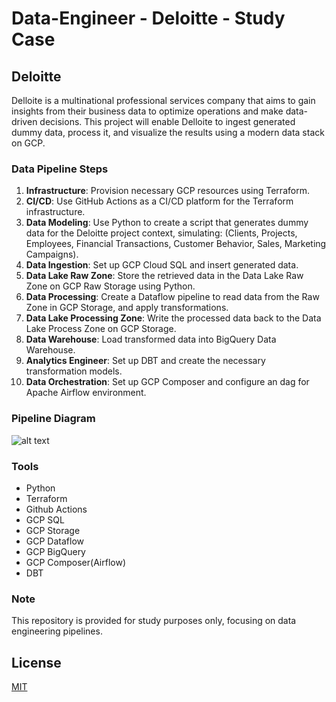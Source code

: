 # Data-Engineer - Deloitte - Study Case

## Deloitte

Delloite is a multinational professional services company that aims to gain insights from their business data to optimize operations and make data-driven decisions. This project will enable Delloite to ingest generated dummy data, process it, and visualize the results using a modern data stack on GCP.

### Data Pipeline Steps

1. **Infrastructure**: Provision necessary GCP resources using Terraform.
2. **CI/CD**: Use GitHub Actions as a CI/CD platform for the Terraform infrastructure.
3. **Data Modeling**: Use Python to create a script that generates dummy data for the Deloitte project context, simulating: (Clients, Projects, Employees, Financial Transactions, Customer Behavior, Sales, Marketing Campaigns).
4. **Data Ingestion**: Set up GCP Cloud SQL and insert generated data.
5. **Data Lake Raw Zone**: Store the retrieved data in the Data Lake Raw Zone on GCP Raw Storage using Python.
6. **Data Processing**: Create a Dataflow pipeline to read data from the Raw Zone in GCP Storage, and apply transformations.
7. **Data Lake Processing Zone**: Write the processed data back to the Data Lake Process Zone on GCP Storage.
8. **Data Warehouse**: Load transformed data into BigQuery Data Warehouse.
9. **Analytics Engineer**: Set up DBT and create the necessary transformation models.
10. **Data Orchestration**:  Set up GCP Composer and configure an dag for Apache Airflow environment.

### Pipeline Diagram

![alt text](https://github.com/makima0499/5.Data-Engineer/blob/main/5.DataPipeline.png)

### Tools

* Python
* Terraform
* Github Actions
* GCP SQL
* GCP Storage
* GCP Dataflow
* GCP BigQuery
* GCP Composer(Airflow)
* DBT

### Note

This repository is provided for study purposes only, focusing on data engineering pipelines.

## License

[MIT](https://choosealicense.com/licenses/mit/)
